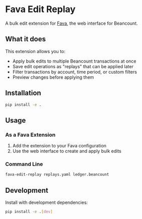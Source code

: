 # Fava Edit Replay

A bulk edit extension for [Fava](https://beancount.github.io/fava/), the web interface for Beancount.

## What it does

This extension allows you to:
- Apply bulk edits to multiple Beancount transactions at once
- Save edit operations as "replays" that can be applied later
- Filter transactions by account, time period, or custom filters
- Preview changes before applying them

## Installation

```bash
pip install -e .
```

## Usage

### As a Fava Extension

1. Add the extension to your Fava configuration
2. Use the web interface to create and apply bulk edits

### Command Line

```bash
fava-edit-replay replays.yaml ledger.beancount
```

## Development

Install with development dependencies:

```bash
pip install -e .[dev]
```
